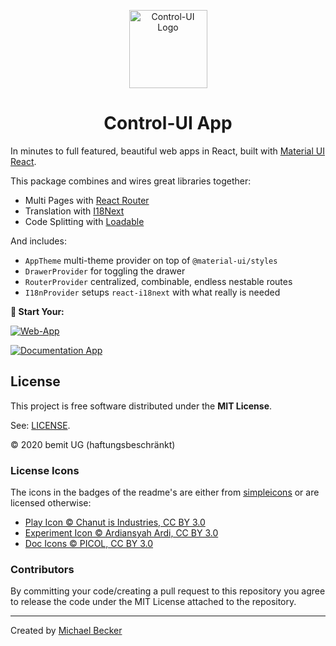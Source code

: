 <p align="center">
  <a href="https://control-ui.bemit.codes" rel="noopener noreferrer" target="_blank"><img width="125" src="https://control-ui.bemit.codes/logo.svg" alt="Control-UI Logo"></a>
</p>

<h1 align="center">Control-UI App</h1>

In minutes to full featured, beautiful web apps in React, built with [Material UI React](https://material-ui.com).

This package combines and wires great libraries together:

- Multi Pages with [React Router](https://github.com/ReactTraining/react-router)
- Translation with [I18Next](https://react.i18next.com/)
- Code Splitting with [Loadable](https://github.com/jamiebuilds/react-loadable)

And includes:
 
- `AppTheme` multi-theme provider on top of `@material-ui/styles` 
- `DrawerProvider` for toggling the drawer
- `RouterProvider` centralized, combinable, endless nestable routes
- `I18nProvider` setups `react-i18next` with what really is needed

**🚀 Start Your:**

[![Web-App](https://img.shields.io/badge/Web%20App-black?labelColor=green&logoColor=505050&style=for-the-badge)](https://control-ui.bemit.codes/docs/overview)

[![Documentation App](https://img.shields.io/badge/Documentation%20App-black?labelColor=green&logoColor=505050&style=for-the-badge)](https://control-ui.bemit.codes/app/overview)
 
## License

This project is free software distributed under the **MIT License**.

See: [LICENSE](LICENSE).

© 2020 bemit UG (haftungsbeschränkt)

### License Icons

The icons in the badges of the readme's are either from [simpleicons](https://simpleicons.org) or are licensed otherwise:

- [Play Icon © Chanut is Industries, CC BY 3.0](https://www.iconfinder.com/icons/928430/go_media_music_play_playing_start_icon) 
- [Experiment Icon © Ardiansyah Ardi, CC BY 3.0](https://www.iconfinder.com/icons/4951169/chemical_experiment_glass_lab_medical_icon) 
- [Doc Icons © PICOL, CC BY 3.0](https://www.iconfinder.com/iconsets/picol-vector) 

### Contributors

By committing your code/creating a pull request to this repository you agree to release the code under the MIT License attached to the repository.

***

Created by [Michael Becker](https://mlbr.xyz)
